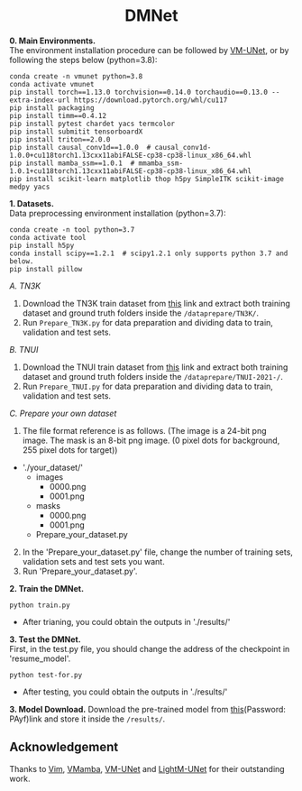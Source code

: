 <div align="center">
<h1>DMNet </h1>
</div>


**0. Main Environments.** </br>
The environment installation procedure can be followed by [VM-UNet](https://github.com/JCruan519/VM-UNet), or by following the steps below (python=3.8):</br>
```
conda create -n vmunet python=3.8
conda activate vmunet
pip install torch==1.13.0 torchvision==0.14.0 torchaudio==0.13.0 --extra-index-url https://download.pytorch.org/whl/cu117
pip install packaging
pip install timm==0.4.12
pip install pytest chardet yacs termcolor
pip install submitit tensorboardX
pip install triton==2.0.0
pip install causal_conv1d==1.0.0  # causal_conv1d-1.0.0+cu118torch1.13cxx11abiFALSE-cp38-cp38-linux_x86_64.whl
pip install mamba_ssm==1.0.1  # mmamba_ssm-1.0.1+cu118torch1.13cxx11abiFALSE-cp38-cp38-linux_x86_64.whl
pip install scikit-learn matplotlib thop h5py SimpleITK scikit-image medpy yacs
```

**1. Datasets.** </br>
Data preprocessing environment installation (python=3.7):
```
conda create -n tool python=3.7
conda activate tool
pip install h5py
conda install scipy==1.2.1  # scipy1.2.1 only supports python 3.7 and below.
pip install pillow
```

*A. TN3K* </br>
1. Download the TN3K train dataset from [this](https://github.com/haifangong/TRFE-Net-for-thyroid-nodule-segmentation/tree/main/picture) link and extract both training dataset and ground truth folders inside the `/dataprepare/TN3K/`. </br>
2. Run `Prepare_TN3K.py` for data preparation and dividing data to train, validation and test sets. </br>

*B. TNUI* </br>
1. Download the TNUI train dataset from [this](https://github.com/zxg3017/TNUI-2021-) link and extract both training dataset and ground truth folders inside the `/dataprepare/TNUI-2021-/`. </br>
2. Run `Prepare_TNUI.py` for data preparation and dividing data to train, validation and test sets. </br>


*C. Prepare your own dataset* </br>
1. The file format reference is as follows. (The image is a 24-bit png image. The mask is an 8-bit png image. (0 pixel dots for background, 255 pixel dots for target))
- './your_dataset/'
  - images
    - 0000.png
    - 0001.png
  - masks
    - 0000.png
    - 0001.png
  - Prepare_your_dataset.py
2. In the 'Prepare_your_dataset.py' file, change the number of training sets, validation sets and test sets you want.</br>
3. Run 'Prepare_your_dataset.py'. </br>

**2. Train the DMNet.**
```
python train.py
```
- After trianing, you could obtain the outputs in './results/' </br>

**3. Test the DMNet.**  
First, in the test.py file, you should change the address of the checkpoint in 'resume_model'.
```
python test-for.py
```
- After testing, you could obtain the outputs in './results/' </br>

**3. Model Download.**
Download the pre-trained model from [this](https://pan.quark.cn/s/7933a79858b8)(Password: PAyf)link and store it inside the `/results/`. </br>

## Acknowledgement
Thanks to [Vim](https://github.com/hustvl/Vim), [VMamba](https://github.com/MzeroMiko/VMamba), [VM-UNet](https://github.com/JCruan519/VM-UNet) and [LightM-UNet](https://github.com/MrBlankness/LightM-UNet) for their outstanding work.
